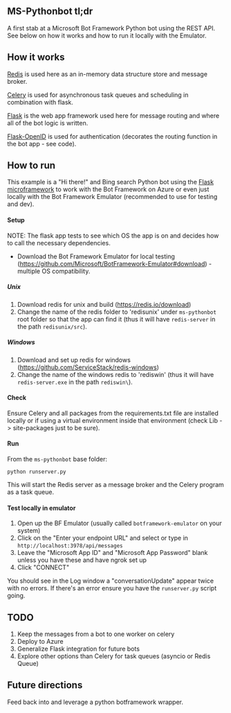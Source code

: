 ## MS-Pythonbot tl;dr

A first stab at a Microsoft Bot Framework Python bot using the REST API.  See below on how it works and how to run it locally with the Emulator.

## How it works

[Redis](https://redis.io/) is used here as an in-memory data structure store and message broker.

[Celery](http://www.celeryproject.org/) is used for asynchronous task queues and scheduling in combination with flask.

[Flask](http://flask.pocoo.org/) is the web app framework used here for message routing and where all of the bot logic is written.

[Flask-OpenID](https://github.com/puiterwijk/flask-oidc) is used for authentication (decorates the routing function in the bot app - see code).

## How to run

This example is a "Hi there!" and Bing search Python bot using the [Flask microframework](http://flask.pocoo.org/) to work with the Bot Framework on Azure or even just locally with the Bot Framework Emulator (recommended to use for testing and dev).

#### Setup

NOTE:  The flask app tests to see which OS the app is on and decides how to call the necessary dependencies.

* Download the Bot Framework Emulator for local testing (https://github.com/Microsoft/BotFramework-Emulator#download) - multiple OS compatibility.

##### Unix

1. Download redis for unix and build (https://redis.io/download)
2. Change the name of the redis folder to 'redisunix' under `ms-pythonbot` root folder so that the app can find it (thus it will have `redis-server` in the path `redisunix/src`).

##### Windows

 1. Download and set up redis for windows (https://github.com/ServiceStack/redis-windows)
 2. Change the name of the windows redis to 'rediswin' (thus it will have `redis-server.exe` in the path `rediswin\`).

#### Check

Ensure Celery and all packages from the requirements.txt file are installed locally or if using a virtual environment inside that environment (check Lib -> site-packages just to be sure).

#### Run

From the `ms-pythonbot` base folder:

    python runserver.py

This will start the Redis server as a message broker and the Celery program as a task queue.

#### Test locally in emulator

1. Open up the BF Emulator (usually called `botframework-emulator` on your system)
1. Click on the "Enter your endpoint URL" and select or type in `http://localhost:3978/api/messages`
2. Leave the "Microsoft App ID" and "Microsoft App Password" blank unless you have these and have ngrok set up
3. Click "CONNECT"

You should see in the Log window a "conversationUpdate" appear twice with no errors.  If there's an error ensure you have the `runserver.py` script going.

## TODO

1.  Keep the messages from a bot to one worker on celery
1.  Deploy to Azure
2.  Generalize Flask integration for future bots
3.  Explore other options than Celery for task queues (asyncio or Redis Queue)

## Future directions

Feed back into and leverage a python botframework wrapper.
